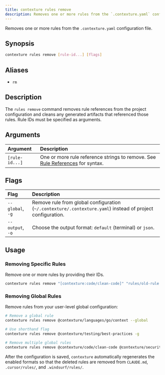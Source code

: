```yaml
---
title: contexture rules remove
description: Removes one or more rules from the `.contexture.yaml` configuration file.
---
```

Removes one or more rules from the `.contexture.yaml` configuration file.

## Synopsis

```bash
contexture rules remove [rule-id...] [flags]
```

## Aliases

-   `rm`

## Description

The `rules remove` command removes rule references from the project configuration and cleans any generated artifacts that referenced those rules. Rule IDs must be specified as arguments.

## Arguments

| Argument     | Description                                                                                             |
| :----------- | :------------------------------------------------------------------------------------------------------ |
| `[rule-id...]` | One or more rule reference strings to remove. See [Rule References](../reference/rules/rule-references) for syntax. |

## Flags

| Flag          | Description                                                |
| :------------ | :--------------------------------------------------------- |
| `--global`, `-g` | Remove rule from global configuration (`~/.contexture/.contexture.yaml`) instead of project configuration. |
| `--output`, `-o` | Choose the output format: `default` (terminal) or `json`. |

## Usage

### Removing Specific Rules

Remove one or more rules by providing their IDs.

```bash
contexture rules remove "[contexture:code/clean-code]" "rules/old-rule.md"
```

### Removing Global Rules

Remove rules from your user-level global configuration:

```bash
# Remove a global rule
contexture rules remove @contexture/languages/go/context --global

# Use shorthand flag
contexture rules remove @contexture/testing/best-practices -g

# Remove multiple global rules
contexture rules remove @contexture/code/clean-code @contexture/security/input-validation --global
```

After the configuration is saved, `contexture` automatically regenerates the enabled formats so that the deleted rules are removed from `CLAUDE.md`, `.cursor/rules/`, and `.windsurf/rules/`.
